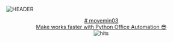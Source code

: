 ![HEADER](https://capsule-render.vercel.app/api?type=venom&height=350&color=gradient&text=Office%20Automation%20Factory&fontColor=686868&fontSize=40&fontAlign=50&fontAlignY=80)

<head>
<meta name="google-site-verification" content="iWUi-iJlItv0K27Ssczc_LtqTj0DQKi_iDeWn1GXC4s" />
</head>

<p align="center">
  <a href="#"> # movemin03 </a> <br>
  <a href="#"> Make works faster with Python Office Automation 😎 </a> <br>
  <img src="https://hits.seeyoufarm.com/api/count/incr/badge.svg?url=https%3A%2F%2Fgithub.com%2Fmovemin03&count_bg=%2379C83D&title_bg=%23555555&icon=&icon_color=%23E7E7E7&title=hits&edge_flat=false" alt="hits">
</p>

